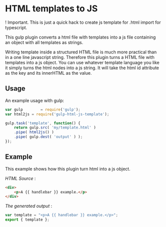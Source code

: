HTML templates to JS
====================

! Important. This is just a quick hack to create js template for .html import for typescript.


This gulp plugin converts a html file with templates into a js file containing an object with all templates as strings.

Writing template inside a structured HTML file is much more practical than in a one line javascript string.
Therefore this plugin turns a HTML file with templates into a js object.
You can use whatever template language you like it simply turns the html nodes into a js string.
It will take the html id attribute as the key and its innerHTML as the value.

Usage
-----
An example usage with gulp:
```javascript
var gulp        = require('gulp');
var html2js = require('gulp-html-js-template');

gulp.task('template', function() {
	return gulp.src( 'my/template.html' )
	.pipe( html2js() )
	.pipe( gulp.dest( 'output' ) );
});
```

Example
-------

This example shows how this plugin turn html into a js object.

*HTML Source* :
```html
<div>
    <p>A {{ handlebar }} example.</p>
</div>
```

*The generated output* :
```javascript
var template = "<p>A {{ handlebar }} example.</p>";
export { template };
```
